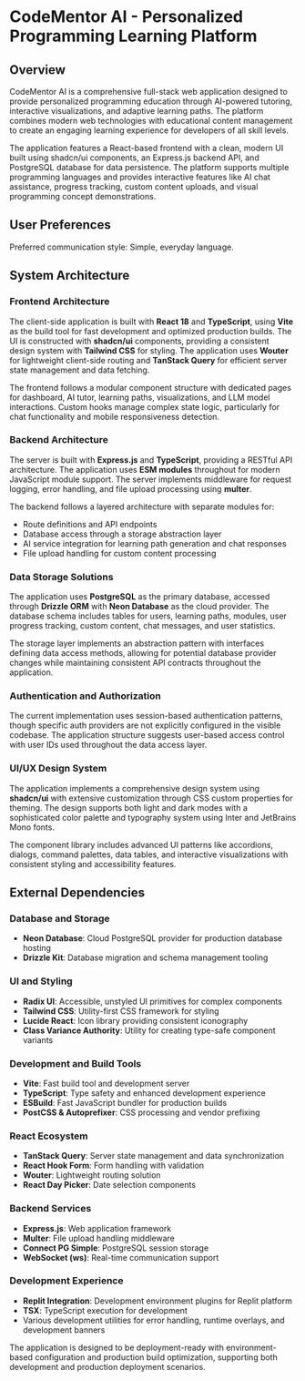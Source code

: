 # CodeMentor AI - Personalized Programming Learning Platform

## Overview

CodeMentor AI is a comprehensive full-stack web application designed to provide personalized programming education through AI-powered tutoring, interactive visualizations, and adaptive learning paths. The platform combines modern web technologies with educational content management to create an engaging learning experience for developers of all skill levels.

The application features a React-based frontend with a clean, modern UI built using shadcn/ui components, an Express.js backend API, and PostgreSQL database for data persistence. The platform supports multiple programming languages and provides interactive features like AI chat assistance, progress tracking, custom content uploads, and visual programming concept demonstrations.

## User Preferences

Preferred communication style: Simple, everyday language.

## System Architecture

### Frontend Architecture
The client-side application is built with **React 18** and **TypeScript**, using **Vite** as the build tool for fast development and optimized production builds. The UI is constructed with **shadcn/ui** components, providing a consistent design system with **Tailwind CSS** for styling. The application uses **Wouter** for lightweight client-side routing and **TanStack Query** for efficient server state management and data fetching.

The frontend follows a modular component structure with dedicated pages for dashboard, AI tutor, learning paths, visualizations, and LLM model interactions. Custom hooks manage complex state logic, particularly for chat functionality and mobile responsiveness detection.

### Backend Architecture
The server is built with **Express.js** and **TypeScript**, providing a RESTful API architecture. The application uses **ESM modules** throughout for modern JavaScript module support. The server implements middleware for request logging, error handling, and file upload processing using **multer**.

The backend follows a layered architecture with separate modules for:
- Route definitions and API endpoints
- Database access through a storage abstraction layer
- AI service integration for learning path generation and chat responses
- File upload handling for custom content processing

### Data Storage Solutions
The application uses **PostgreSQL** as the primary database, accessed through **Drizzle ORM** with **Neon Database** as the cloud provider. The database schema includes tables for users, learning paths, modules, user progress tracking, custom content, chat messages, and user statistics.

The storage layer implements an abstraction pattern with interfaces defining data access methods, allowing for potential database provider changes while maintaining consistent API contracts throughout the application.

### Authentication and Authorization
The current implementation uses session-based authentication patterns, though specific auth providers are not explicitly configured in the visible codebase. The application structure suggests user-based access control with user IDs used throughout the data access layer.

### UI/UX Design System
The application implements a comprehensive design system using **shadcn/ui** with extensive customization through CSS custom properties for theming. The design supports both light and dark modes with a sophisticated color palette and typography system using Inter and JetBrains Mono fonts.

The component library includes advanced UI patterns like accordions, dialogs, command palettes, data tables, and interactive visualizations with consistent styling and accessibility features.

## External Dependencies

### Database and Storage
- **Neon Database**: Cloud PostgreSQL provider for production database hosting
- **Drizzle Kit**: Database migration and schema management tooling

### UI and Styling
- **Radix UI**: Accessible, unstyled UI primitives for complex components
- **Tailwind CSS**: Utility-first CSS framework for styling
- **Lucide React**: Icon library providing consistent iconography
- **Class Variance Authority**: Utility for creating type-safe component variants

### Development and Build Tools
- **Vite**: Fast build tool and development server
- **TypeScript**: Type safety and enhanced development experience  
- **ESBuild**: Fast JavaScript bundler for production builds
- **PostCSS & Autoprefixer**: CSS processing and vendor prefixing

### React Ecosystem
- **TanStack Query**: Server state management and data synchronization
- **React Hook Form**: Form handling with validation
- **Wouter**: Lightweight routing solution
- **React Day Picker**: Date selection components

### Backend Services
- **Express.js**: Web application framework
- **Multer**: File upload handling middleware
- **Connect PG Simple**: PostgreSQL session storage
- **WebSocket (ws)**: Real-time communication support

### Development Experience
- **Replit Integration**: Development environment plugins for Replit platform
- **TSX**: TypeScript execution for development
- Various development utilities for error handling, runtime overlays, and development banners

The application is designed to be deployment-ready with environment-based configuration and production build optimization, supporting both development and production deployment scenarios.